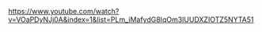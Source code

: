 <p><a href="https://www.youtube.com/watch?v=VOaPDyNJj0A&amp;index=1&amp;list=PLm_iMafydG8IqOm3IUUDXZIOTZ5NYTA51">https://www.youtube.com/watch?v=VOaPDyNJj0A&amp;index=1&amp;list=PLm_iMafydG8IqOm3IUUDXZIOTZ5NYTA51</a></p>
